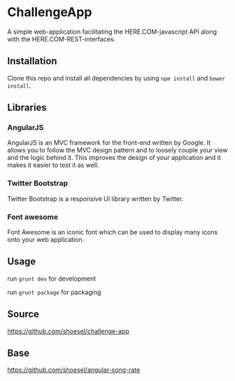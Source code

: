 # ChallengeApp
A simple web-application facilitating the HERE.COM-javascript API along with the HERE.COM-REST-interfaces.

## Installation
Clone this repo and install all dependencies by using `npm install` and `bower install`.

## Libraries

### AngularJS
AngularJS is an MVC framework for the front-end written by Google. It allows you to follow the MVC design pattern and to loosely couple your view and the logic behind it.
This improves the design of your application and it makes it easier to test it as well.

### Twitter Bootstrap
Twitter Bootstrap is a responsive UI library written by Twitter.

### Font awesome
Font Awesome is an iconic font which can be used to display many icons onto your web application.

## Usage
run `grunt dev` for development

run `grunt package` for packaging

## Source
https://github.com/shoesel/challenge-app
## Base
https://github.com/shoesel/angular-song-rate
